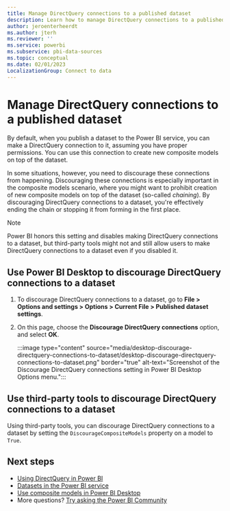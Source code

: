 ```yaml
---
title: Manage DirectQuery connections to a published dataset
description: Learn how to manage DirectQuery connections to a published dataset in Power BI. Also, learn how to discourage DirectQuery connections from happening.
author: jeroenterheerdt
ms.author: jterh
ms.reviewer: ''
ms.service: powerbi
ms.subservice: pbi-data-sources
ms.topic: conceptual
ms.date: 02/01/2023
LocalizationGroup: Connect to data
---
```

# Manage DirectQuery connections to a published dataset

By default, when you publish a dataset to the Power BI service, you can make a DirectQuery connection to it, assuming you have proper permissions. You can use this connection to create new composite models on top of the dataset.

In some situations, however, you need to discourage these connections from happening. Discouraging these connections is especially important in the composite models scenario, where you might want to prohibit creation of new composite models on top of the dataset (so-called *chaining*). By discouraging DirectQuery connections to a dataset, you're effectively ending the chain or stopping it from forming in the first place.

> [!NOTE]
> Power BI honors this setting and disables making DirectQuery connections to a dataset, but third-party tools might not and still allow users to make DirectQuery connections to a dataset even if you disabled it.

## Use Power BI Desktop to discourage DirectQuery connections to a dataset

1. To discourage DirectQuery connections to a dataset, go to **File > Options and settings > Options > Current File > Published dataset settings**. 
2. On this page, choose the **Discourage DirectQuery connections** option, and select **OK**.


    :::image type="content" source="media/desktop-discourage-directquery-connections-to-dataset/desktop-discourage-directquery-connections-to-dataset.png" border="true" alt-text="Screenshot of the Discourage DirectQuery connections setting in Power BI Desktop Options menu.":::


## Use third-party tools to discourage DirectQuery connections to a dataset
Using third-party tools, you can discourage DirectQuery connections to a dataset by setting the `DiscourageCompositeModels` property on a model to `True`.

## Next steps
- [Using DirectQuery in Power BI](desktop-directquery-about.md)
- [Datasets in the Power BI service](service-dataset-modes-understand.md)
- [Use composite models in Power BI Desktop](../transform-model/desktop-composite-models.md)
- More questions? [Try asking the Power BI Community](https://community.powerbi.com/)
